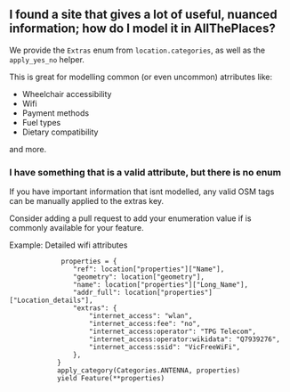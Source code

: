## I found a site that gives a lot of useful, nuanced information; how do I model it in AllThePlaces?

We provide the `Extras` enum from `location.categories`, as well as the `apply_yes_no` helper.

This is great for modelling common (or even uncommon) atrributes like:

* Wheelchair accessibility
* Wifi
* Payment methods
* Fuel types
* Dietary compatibility

and more.

### I have something that is a valid attribute, but there is no enum

If you have important information that isnt modelled, any valid OSM tags can be manually applied to the extras key.

Consider adding a pull request to add your enumeration value if is commonly available for your feature.

Example: Detailed wifi attributes
```
             properties = {
                "ref": location["properties"]["Name"],
                "geometry": location["geometry"],
                "name": location["properties"]["Long_Name"],
                "addr_full": location["properties"]["Location_details"],
                "extras": {
                    "internet_access": "wlan",
                    "internet_access:fee": "no",
                    "internet_access:operator": "TPG Telecom",
                    "internet_access:operator:wikidata": "Q7939276",
                    "internet_access:ssid": "VicFreeWiFi",
                },
            }
            apply_category(Categories.ANTENNA, properties)
            yield Feature(**properties)
```
